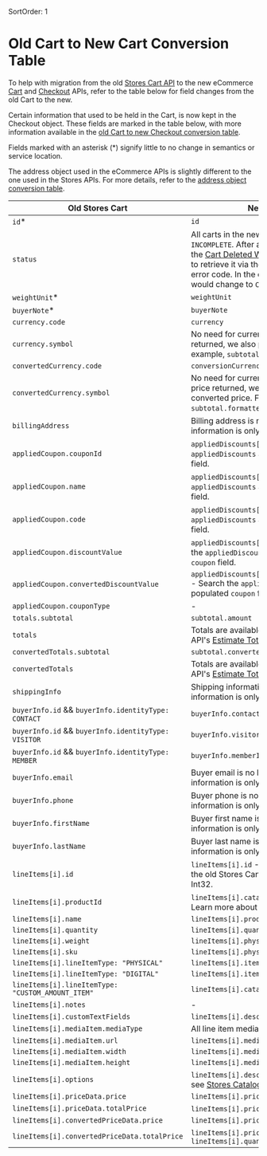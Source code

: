 SortOrder: 1
# Old Cart to New Cart Conversion Table

To help with migration from the old [Stores Cart API](https://dev.wix.com/api/rest/wix-stores/carts/cart-object) to the new eCommerce [Cart](https://bo.wix.com/wix-docs/rest/ecommerce/cart/cart-object) and [Checkout](https://bo.wix.com/wix-docs/rest/ecommerce/checkout/introduction) APIs, refer to the table below for field changes from the old Cart to the new.

Certain information that used to be held in the Cart, is now kept in the Checkout object. These fields are marked in the table below, with more information available in the [old Cart to new Checkout conversion table](https://bo.wix.com/wix-docs/rest/ecommerce/checkout/old-cart-to-new-checkout-conversion-table).

Fields marked with an asterisk (*) signify little to no change in semantics or service location.

The address object used in the eCommerce APIs is slightly different to the one used in the Stores APIs. For more details, refer to the [address object conversion table](https://bo.wix.com/wix-docs/rest/ecommerce/orders/address-object-conversion).


| Old Stores Cart                                    | New eCommerce Cart                                              |
| ---------------------------------------------------|-------------------------------------------------------------|
| `id`*                                              | `id`                                                        |
| `status`                                           | All carts in the new Cart API have a status value of `INCOMPLETE`. After a purchase, the cart is deleted and the [Cart Deleted Webhook](https://bo.wix.com/wix-docs/rest/ecommerce/cart/cart-deleted-domain-event) is triggered. Any attempts to retrieve it via the [Get Cart](https://bo.wix.com/wix-docs/rest/ecommerce/cart/get-cart) endpoint will yield a 404 error code. In the old Cart API, the cart's status would change to `COMPLETE` after a purchase. |
| `weightUnit`*                                      | `weightUnit`                                               |
| `buyerNote`*                                       | `buyerNote`                                               |
| `currency.code`                                    | `currency`                                    |
| `currency.symbol`                                  | No need for currency symbol. For every price returned, we also provide the formatted price. For example, `subtotal.formattedAmount`.                                             |
| `convertedCurrency.code`                           | `conversionCurrency`                          |
| `convertedCurrency.symbol`                         | No need for currency symbol. For every converted price returned, we also provide the formatted converted price. For example, `subtotal.formattedConvertedAmount`.                                             |
| `billingAddress`                                   | Billing address is no longer kept on Cart. This information is only kept on [Checkout](https://bo.wix.com/wix-docs/rest/ecommerce/checkout/introduction) and Order.   |
| `appliedCoupon.couponId`                           | `appliedDiscounts[i].coupon.id` - Search the `appliedDiscounts` array for the only populated `coupon` field.                                               |
| `appliedCoupon.name`                               | `appliedDiscounts[i].coupon.name` - Search the `appliedDiscounts` array for the only populated `coupon` field.                                               |
| `appliedCoupon.code`                               | `appliedDiscounts[i].coupon.code` - Search the `appliedDiscounts` array for the only populated `coupon` field.                                               |
| `appliedCoupon.discountValue`                      | `appliedDiscounts[i].coupon.amount.amount` - Search the `appliedDiscounts` array for the only populated `coupon` field.                                 |
| `appliedCoupon.convertedDiscountValue`             | `appliedDiscounts[i].coupon.amount.convertedAmount` - Search the `appliedDiscounts` array for the only populated `coupon` field.                               |
| `appliedCoupon.couponType`                         | -                                              |
| `totals.subtotal`                                  | `subtotal.amount`                                               |
| `totals`                   | Totals are available by passing the cart ID to the Cart API's [Estimate Totals](https://bo.wix.com/wix-docs/rest/ecommerce/cart/estimate-totals) endpoint.                                               |
| `convertedTotals.subtotal`                         | `subtotal.convertedAmount`                                               |
| `convertedTotals`          | Totals are available by passing the cart ID to the Cart API's [Estimate Totals](https://bo.wix.com/wix-docs/rest/ecommerce/cart/estimate-totals) endpoint.                                                   |
| `shippingInfo`        | Shipping information is no longer kept on Cart. This information is only kept in [Checkout](https://bo.wix.com/wix-docs/rest/ecommerce/checkout/introduction) and [Order](https://bo.wix.com/wix-docs/rest/ecommerce/orders/order-object).                                              |
| `buyerInfo.id` && `buyerInfo.identityType: CONTACT`| `buyerInfo.contactId`                                               |
| `buyerInfo.id` && `buyerInfo.identityType: VISITOR`| `buyerInfo.visitorId`                                               |
| `buyerInfo.id` && `buyerInfo.identityType: MEMBER` | `buyerInfo.memberId`                                               |
| `buyerInfo.email`     | Buyer email is no longer kept on Cart. This information is only kept in [Checkout](https://bo.wix.com/wix-docs/rest/ecommerce/checkout/introduction) and [Order](https://bo.wix.com/wix-docs/rest/ecommerce/orders/order-object).                                               |
| `buyerInfo.phone`     | Buyer phone is no longer kept on Cart. This information is only kept in [Checkout](https://bo.wix.com/wix-docs/rest/ecommerce/checkout/introduction) and [Order](https://bo.wix.com/wix-docs/rest/ecommerce/orders/order-object).                                               |
| `buyerInfo.firstName` | Buyer first name is no longer kept on Cart. This information is only kept in [Checkout](https://bo.wix.com/wix-docs/rest/ecommerce/checkout/introduction) and [Order](https://bo.wix.com/wix-docs/rest/ecommerce/orders/order-object).                                               |
| `buyerInfo.lastName`  | Buyer last name is no longer kept on Cart. This information is only kept in [Checkout](https://bo.wix.com/wix-docs/rest/ecommerce/checkout/introduction) and [Order](https://bo.wix.com/wix-docs/rest/ecommerce/orders/order-object).                                               |
| `lineItems[i].id`                                | `lineItems[i].id` - Note: this `id` is of type GUID. In the old Stores Cart API, the `lineItem.id` was of type Int32.                                              |
| `lineItems[i].productId`                         | `lineItems[i].catalogReference.catalogItemId` - Learn more about the [Catalog SPI](https://bo.wix.com/wix-docs/rest/ecommerce/catalog-spi/introduction). |
| `lineItems[i].name`                              | `lineItems[i].productName.translated`                          |
| `lineItems[i].quantity`                          | `lineItems[i].quantity`                          |
| `lineItems[i].weight`                            | `lineItems[i].physicalProperties.weight`                  |
| `lineItems[i].sku`                               | `lineItems[i].physicalProperties.sku`                                               |
| `lineItems[i].lineItemType: "PHYSICAL"`          | `lineItems[i].itemType.preset: "PHYSICAL"`                                |
| `lineItems[i].lineItemType: "DIGITAL"`           | `lineItems[i].itemType.preset: "DIGITAL"`                               |
| `lineItems[i].lineItemType: "CUSTOM_AMOUNT_ITEM"`| `lineItems[i].catalogReference` is empty.                               |
| `lineItems[i].notes`                             | -                                               |
| `lineItems[i].customTextFields`                  | `lineItems[i].descriptionLines`                                             |
| `lineItems[i].mediaItem.mediaType`               | All line item media in the Cart API are images. |
| `lineItems[i].mediaItem.url`                     | `lineItems[i].media.url`                                               |
| `lineItems[i].mediaItem.width`                   | `lineItems[i].media.width`                                               |
| `lineItems[i].mediaItem.height`                  | `lineItems[i].media.height`                                               |
| `lineItems[i].options`                           | `lineItems[i].descriptionLines` - For more details see [Stores Catalog eCommerce Reference](https://bo.wix.com/wix-docs/rest/stores/stores-catalog/ecommerce-integration).
| `lineItems[i].priceData.price`                   | `lineItems[i].price.amount`                                               |
| `lineItems[i].priceData.totalPrice`              | `lineItems[i].price.amount` X `lineItems[i].quantity`                                 |
| `lineItems[i].convertedPriceData.price`          | `lineItems[i].price.convertedAmount`                                               |
| `lineItems[i].convertedPriceData.totalPrice`     | `lineItems[i].price.convertedAmount` X `lineItems[i].quantity`                            |